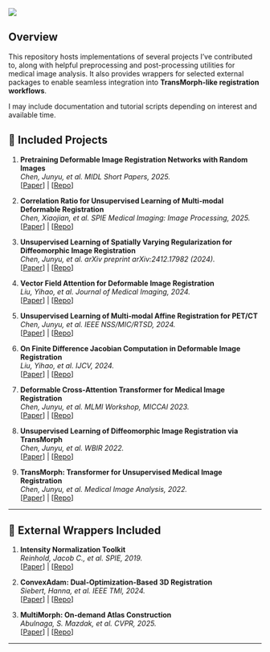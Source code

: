 
<a href="https://opensource.org/license/apache-2-0"><img src="https://img.shields.io/badge/license-Apache%202.0-blue?style=flat-square"></a>

## Overview

This repository hosts implementations of several projects I’ve contributed to, along with helpful preprocessing and post-processing utilities for medical image analysis. It also provides wrappers for selected external packages to enable seamless integration into **TransMorph-like registration workflows**.

I may include documentation and tutorial scripts depending on interest and available time.

## 📄 Included Projects

1. **Pretraining Deformable Image Registration Networks with Random Images**  
   *Chen, Junyu, et al. MIDL Short Papers, 2025.*  
   [[Paper](https://openreview.net/forum?id=NJANlZzxfi#discussion)] | [[Repo](https://github.com/junyuchen245/Pretraining_Image_Registration_DNNs)]

2. **Correlation Ratio for Unsupervised Learning of Multi-modal Deformable Registration**  
   *Chen, Xiaojian, et al. SPIE Medical Imaging: Image Processing, 2025.*  
   [[Paper](https://www.spiedigitallibrary.org/conference-proceedings-of-spie/13406/1340632/Correlation-ratio-for-unsupervised-learning-of-multi-modal-deformable-registration/10.1117/12.3047699.full)] | [[Repo](https://github.com/junyuchen245/Correlation_Ratio)]

3. **Unsupervised Learning of Spatially Varying Regularization for Diffeomorphic Image Registration**  
   *Chen, Junyu, et al. arXiv preprint arXiv:2412.17982 (2024).*  
   [[Paper](https://arxiv.org/abs/2412.17982)] | [[Repo](https://github.com/junyuchen245/Spatially-Varying-Regularization-ImgReg)]

4. **Vector Field Attention for Deformable Image Registration**  
   *Liu, Yihao, et al. Journal of Medical Imaging, 2024.*  
   [[Paper](https://www.spiedigitallibrary.org/journals/journal-of-medical-imaging/volume-11/issue-6/064001/Vector-field-attention-for-deformable-image-registration/10.1117/1.JMI.11.6.064001.full)] | [[Repo](https://github.com/yihao6/vfa/)]

5. **Unsupervised Learning of Multi-modal Affine Registration for PET/CT**  
   *Chen, Junyu, et al. IEEE NSS/MIC/RTSD, 2024.*  
   [[Paper](https://arxiv.org/pdf/2409.13863)] | [[Repo](https://github.com/junyuchen245/Correlation_Ratio)]

6. **On Finite Difference Jacobian Computation in Deformable Image Registration**  
   *Liu, Yihao, et al. IJCV, 2024.*  
   [[Paper](https://link.springer.com/article/10.1007/s11263-024-02047-1)] | [[Repo](https://github.com/yihao6/digital_diffeomorphism)]

7. **Deformable Cross-Attention Transformer for Medical Image Registration**  
   *Chen, Junyu, et al. MLMI Workshop, MICCAI 2023.*  
   [[Paper](https://arxiv.org/abs/2303.06179)] | [[Repo](https://github.com/junyuchen245/TransMorph_DCA)]

8. **Unsupervised Learning of Diffeomorphic Image Registration via TransMorph**  
   *Chen, Junyu, et al. WBIR 2022.*  
   [[Paper](https://link.springer.com/chapter/10.1007/978-3-031-11203-4_11)] | [[Repo](https://github.com/junyuchen245/TransMorph_TVF)]

9. **TransMorph: Transformer for Unsupervised Medical Image Registration**  
   *Chen, Junyu, et al. Medical Image Analysis, 2022.*  
   [[Paper](https://arxiv.org/abs/2111.10480)] | [[Repo](https://github.com/junyuchen245/TransMorph_Transformer_for_Medical_Image_Registration)]

---

## 🔌 External Wrappers Included

1. **Intensity Normalization Toolkit**  
   *Reinhold, Jacob C., et al. SPIE, 2019.*  
   [[Paper](https://pmc.ncbi.nlm.nih.gov/articles/PMC6758567/)] | [[Repo](https://github.com/jcreinhold/intensity-normalization)]

2. **ConvexAdam: Dual-Optimization-Based 3D Registration**  
   *Siebert, Hanna, et al. IEEE TMI, 2024.*  
   [[Paper](https://ieeexplore.ieee.org/abstract/document/10681158)] | [[Repo](https://github.com/multimodallearning/convexAdam)]

3. **MultiMorph: On-demand Atlas Construction**  
   *Abulnaga, S. Mazdak, et al. CVPR, 2025.*  
   [[Paper](https://openaccess.thecvf.com/content/CVPR2025/html/Abulnaga_MultiMorph_On-demand_Atlas_Construction_CVPR_2025_paper.html)] | [[Repo](https://github.com/mabulnaga/multimorph)]
---
